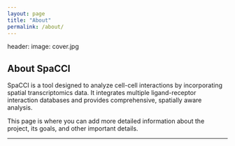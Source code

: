 ```yaml
---
layout: page
title: "About"
permalink: /about/
---
```

header:
  image: cover.jpg
  
## About SpaCCI

SpaCCI is a tool designed to analyze cell-cell interactions by incorporating spatial transcriptomics data. It integrates multiple ligand-receptor interaction databases and provides comprehensive, spatially aware analysis.

This page is where you can add more detailed information about the project, its goals, and other important details.

---
